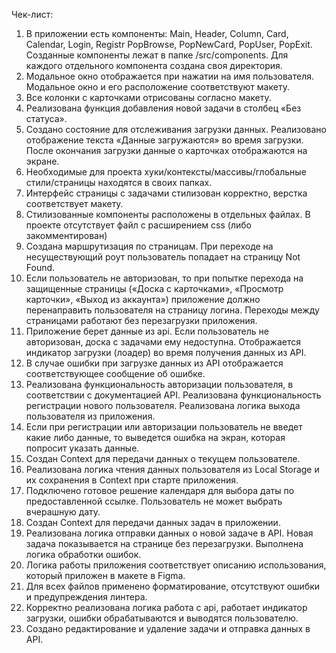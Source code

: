 Чек-лист:

1. В приложении есть компоненты: Main, Header, Column, Card, Calendar, Login, Registr PopBrowse, PopNewCard, PopUser, PopExit. Созданные компоненты лежат в папке /src/components. Для каждого отдельного компонента создана своя директория.
2. Модальное окно отображается при нажатии на имя пользователя. Модальное окно и его расположение соответствуют макету.
3. Все колонки с карточками отрисованы согласно макету.
4. Реализована функция добавления новой задачи в столбец «Без статуса».
5. Создано состояние для отслеживания загрузки данных. Реализовано отображение текста «Данные загружаются» во время загрузки. После окончания загрузки данные о карточках отображаются на экране.
6. Необходимые для проекта хуки/контексты/массивы/глобальные стили/страницы находятся в своих папках.
7. Интерфейс страницы с задачами стилизован корректно, верстка соответствует макету.
8. Стилизованные компоненты расположены в отдельных файлах. В проекте отсутствует файл с расширением css (либо закомментирован)
9. Создана маршрутизация по страницам. При переходе на несуществующий роут пользователь попадает на страницу Not Found.
10. Если пользователь не авторизован, то при попытке перехода на защищенные страницы («Доска с карточками», «Просмотр карточки», «Выход из аккаунта») приложение должно перенаправить пользователя на страницу логина. Переходы между страницами работают без перезагрузки приложения.
11. Приложение берет данные из api. Если пользователь не авторизован, доска с задачами ему недоступна. Отображается индикатор загрузки (лоадер) во время получения данных из API.
12. В случае ошибки при загрузке данных из API отображается соответствующее сообщение об ошибке.
13. Реализована функциональность авторизации пользователя, в соответствии с документацией API. Реализована функциональность регистрации нового пользователя. Реализована логика выхода пользователя из приложения.
14. Если при регистрации или авторизации пользователь не введет какие либо данные, то выведется ошибка на экран, которая попросит указать данные.
15. Создан Context для передачи данных о текущем пользователе.
16. Реализована логика чтения данных пользователя из Local Storage и их сохранения в Context при старте приложения.
17. Подключено готовое решение календаря для выбора даты по предоставленной ссылке. Пользователь не может выбрать вчерашную дату.
18. Создан Context для передачи данных задач в приложении.
19. Реализована логика отправки данных о новой задаче в API. Новая задача показывается на странице без перезагрузки. Выполнена логика обработки ошибок.
20. Логика работы приложения соответствует описанию использования, который приложен в макете в Figma.
21. Для всех файлов применено форматирование, отсутствуют ошибки и предупреждения линтера.
22. Корректно реализована логика работа с api, работает индикатор загрузки, ошибки обрабатываются и выводятся пользователю.
23. Создано редактирование и удаление задачи и отправка данных в API.
